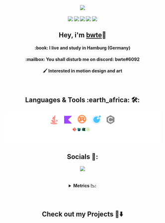 <html>
   <body>
      <div align="center">
        <b>
          <a>
            <img href="https://bwte.ml" src="https://raw.githubusercontent.com/SeekYML/About/master/bwte/About.png"/>
            <br></br>
            <img href="https://bwte.ml" src="https://img.shields.io/website-up-down-green-red/http/shields.io.svg"/>
            <img src="https://visitor-badge.glitch.me/badge?page_id=bwte.visitor-badge"/>
            <img src="https://img.shields.io/badge/From%20Hello%20World%20I%27ve%20Written-827%20Thousand%20lines%20of%20code-blue"/>
            <img href="https://bwte.ml" src="https://img.shields.io/badge/Ask%20me-anything-1abc9c.svg"/>
            <img href="https://github.com/bwte?tab=followers" src="https://img.shields.io/github/followers/bwte.svg?style=social&label=Follow&maxAge=2592000#annee=BlackLotus"/>
          </a>
        </b>
      </div>
      <div align="center">
        <b>
          <a>
          <h2>Hey, i'm <a href="https://bwte.ml">bwte</a>👋</h2>
          <h4>:book: I live and study in Hamburg (Germany)</h4>
          <h4>:mailbox: You shall disturb me on discord: bwte#6092</h4>
          <h4>🖌 Interested in motion design and art</h4>
          </a>
        </b>
      </div>
      <br>
      <div align="center">
        <b>
          <a>
          <h2>Languages & Tools :earth_africa: 🛠:</h2>
            <img src="https://github.com/bwte/bwte/blob/master/bwte/Skills.png"/>
          </a>
        </b>
      </div>
     <div align="center">
       <b>
          <a>
            <h2>Socials 🗿:</h2>
            <img href="https://discordapp.com/users/733770985743974422" src="https://lanyard.cnrad.dev/api/733770985743974422?bg=22272E"/>
          </a>
        </b>
      </div>
      <br></br>
      <details align="center">
         <summary><b>Metrics 📉:</b><br></summary>
            <div>
               <b>
                  <a>
                  <br></br>
                  <img src="https://github-profile-summary-cards.vercel.app/api/cards/profile-details?username=bwte&theme=vue"/>
                  <br></br>
                  <img src="https://github-readme-stats.vercel.app/api?username=bwte"/>
                  <br></br>
                  <img src="https://github-readme-stats.vercel.app/api/top-langs/?username=bwte"/>
                  <br></br>
                  <img src="https://github-readme-streak-stats.herokuapp.com/?user=bwte"/>
                  </a>
               </b>
            </div>
      </details>
        <div align="center">
           <b>
              <br></br>
              <h2>Check out my Projects 🚩⬇️</h2>
           </b>
       </div>
   </body>
</html>

